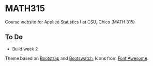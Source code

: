 # MATH315
Course website for Applied Statistics I at CSU, Chico (MATH 315)

## To Do
* Build week 2

Theme based on <a href = "http://getbootstrap.com">Bootstrap</a> and <a href = "https://bootswatch.com">Bootswatch</a>, Icons from <a href = "http://fortawesome.github.io/Font-Awesome/">Font Awesome</a>.
